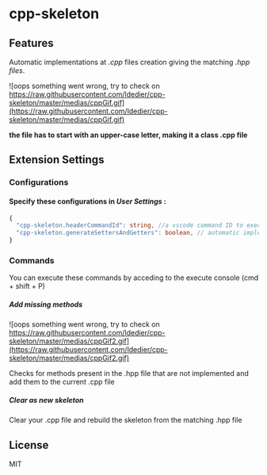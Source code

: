 # cpp-skeleton
## Features

Automatic implementations at _.cpp_ files creation giving the matching _.hpp files_.

![oops something went wrong, try to check on https://raw.githubusercontent.com/ldedier/cpp-skeleton/master/medias/cppGif.gif](https://raw.githubusercontent.com/ldedier/cpp-skeleton/master/medias/cppGif.gif)

**the file has to start with an upper-case letter, making it a class .cpp file**
## Extension Settings

### Configurations

#### Specify these configurations in *User Settings* :

```ts
{
  "cpp-skeleton.headerCommandId": string, //a vscode command ID to execute before the skeleton creation
  "cpp-skeleton.generateSettersAndGetters": boolean, // automatic implementations of getters and setters
}
```

### Commands

You can execute these commands by acceding to the execute console (cmd + shift + P)

##### Add missing methods

![oops something went wrong, try to check on https://raw.githubusercontent.com/ldedier/cpp-skeleton/master/medias/cppGif2.gif](https://raw.githubusercontent.com/ldedier/cpp-skeleton/master/medias/cppGif2.gif)

Checks for methods present in the .hpp file that are not implemented and add them to the current .cpp file

 ##### Clear as new skeleton

Clear your .cpp file and rebuild the skeleton from the matching .hpp file

License
----
MIT
